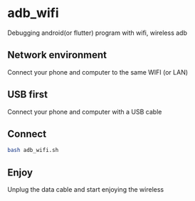 # adb_wifi
Debugging android(or flutter) program with wifi, wireless adb

## Network environment
Connect your phone and computer to the same WIFI (or LAN)

## USB first
Connect your phone and computer with a USB cable

## Connect
```bash
bash adb_wifi.sh
```

## Enjoy
Unplug the data cable and start enjoying the wireless

